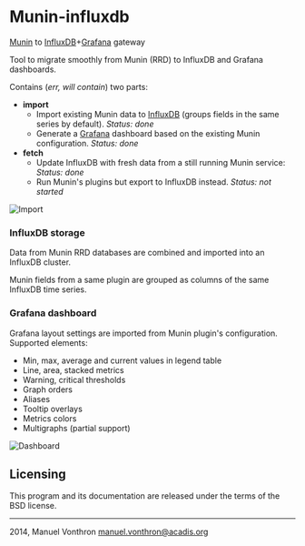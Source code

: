 Munin-influxdb
==============

[Munin](http://munin-monitoring.org/) to [InfluxDB](http://influxdb.com)+[Grafana](http://grafana.org/) gateway

Tool to migrate smoothly from Munin (RRD) to InfluxDB and Grafana dashboards.

Contains (*err, will contain*) two parts:

  * **import** 
    * Import existing Munin data to [InfluxDB](http://influxdb.com) (groups fields in the same series by default). *Status: done*
    * Generate a [Grafana](http://grafana.org/) dashboard based on the existing Munin configuration. *Status: done*
  * **fetch**
    * Update InfluxDB with fresh data from a still running Munin service: *Status: done*
    * Run Munin's plugins but export to InfluxDB instead. *Status: not started*

![Import](http://i.imgur.com/kjhlUTg.png)

### InfluxDB storage

Data from Munin RRD databases are combined and imported into an InfluxDB cluster.

Munin fields from a same plugin are grouped as columns of the same InfluxDB time series.


### Grafana dashboard

Grafana layout settings are imported from Munin plugin's configuration. Supported elements:

  - Min, max, average and current values in legend table
  - Line, area, stacked metrics
  - Warning, critical thresholds
  - Graph orders
  - Aliases
  - Tooltip overlays
  - Metrics colors
  - Multigraphs (partial support)

![Dashboard](http://i.imgur.com/pddwXD4.png)

Licensing
---------

This program and its documentation are released under the terms of the
BSD license.

----
2014, Manuel Vonthron <manuel.vonthron@acadis.org>

